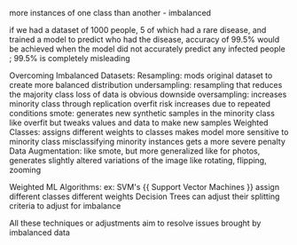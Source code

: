 more instances of one class than another - imbalanced

if we had a dataset of 1000 people, 5 of which had a rare disease, and trained a model to predict who had the disease, accuracy of 99.5% would be achieved when the model did not accurately predict any infected people ; 99.5% is completely misleading

Overcoming Imbalanced Datasets:
	Resampling: mods original dataset to create more balanced distribution
		undersampling: resampling that reduces the majority class
			loss of data is obvious downside
		oversampling: increases minority class through replication
			overfit risk increases due to repeated conditions
		smote:
			generates new synthetic samples in the minority class
				like overfit but tweaks values and data to make new samples
	Weighted Classes: assigns different weights to classes
		makes model more sensitive to minority class
			misclassifying minority instances gets a more severe penalty
	Data Augmentation: like smote, but more generalized
		like for photos, generates slightly altered variations of the image
			like rotating, flipping, zooming

Weighted ML Algorithms:
	ex:
		SVM's {{ Support Vector Machines }} assign different classes different weights
		Decision Trees can adjust their splitting criteria to adjust for imbalance

All these techniques or adjustments aim to resolve issues brought by imbalanced data